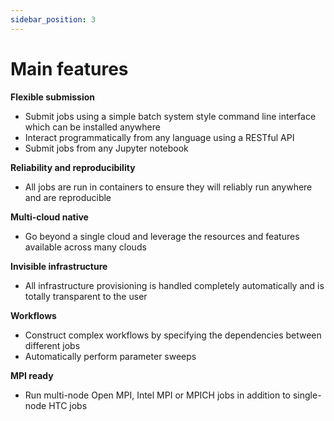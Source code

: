 ```yaml
---
sidebar_position: 3
---
```


# Main features

**Flexible submission**

* Submit jobs using a simple batch system style command line interface which can be installed anywhere
* Interact programmatically from any language using a RESTful API
* Submit jobs from any Jupyter notebook

**Reliability and reproducibility**

* All jobs are run in containers to ensure they will reliably run anywhere and are reproducible

**Multi-cloud native**

* Go beyond a single cloud and leverage the resources and features available across many clouds

**Invisible infrastructure**

* All infrastructure provisioning is handled completely automatically and is totally transparent to the user

**Workflows**

* Construct complex workflows by specifying the dependencies between different jobs
* Automatically perform parameter sweeps

**MPI ready**

* Run multi-node Open MPI, Intel MPI or MPICH jobs in addition to single-node HTC jobs
